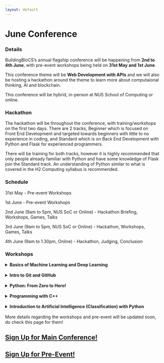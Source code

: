 ```yaml
---
layout: default
---
```


# June Conference

### Details

BuildingBloCS’s annual flagship conference will be happening from **2nd to 4th June**, with pre-event workshops being held on **31st May and 1st June**.

This conference theme will be **Web Development with APIs** and we will also be hosting a hackathon around the theme to learn more about computaional thinking, AI and blockchain.

This conference will be hybrid, in-person at NUS School of Computing or online.

### Hackathon

The hackathon will be throughout the conference, with training/workshops on the first two days. There are 2 tracks, Beginner which is focused on Front End Development and targeted towards beginners with little to no experience in coding, and Standard which is on Back End Development with Python and Flask for experienced programmers. 

There will be training for both tracks, however it is highly recommended that only people already familiar with Python and have some knowledge of Flask join the Standard track. An understanding of Python similar to what is covered in the H2 Computing syllabus is recommended.


### Schedule

31st May - Pre-event Workshops

1st June - Pre-event Workshops

2nd June (9am to 5pm, NUS SoC or Online) - Hackathon Briefing, Workshops, Games, Talks

3rd June (9am to 5pm, NUS SoC or Online) - Hackathon, Workshops, Games, Talks

4th June (9am to 1.30pm, Online) -  Hackathon, Judging, Conclusion

### Workshops

<details> 
<summary> <b>Basics of Machine Learning and Deep Learning</b> </summary>
<b>Date:</b> Tuesday, 31 May 2022  
<br><b>Description:</b> This workshop will teach basic but important ideas in machine learning and deep learning and is focused on introducing key concepts and building an understating of how things works and see the big picture of the world of AI.
<br><b>Additional Pre-requisites:</b> None
</details>

<br>

<details> 
<summary> <b>Intro to Git and GitHub</b> </summary>
<b>Date:</b> Tuesday, 31 May 2022  
<br><b>Description:</b> This workshop will cover the fundamentals of Git workflows and GitHub as a platform. Some basic commands in Git will be covered as well as editing with GitHub as well.
<br><b>Additional Pre-requisites:</b> None
</details>

<br>

<details> 
<summary> <b>Python: From Zero to Hero!</b> </summary>
<b>Date:</b> Tuesday, 31 May 2022  
<br><b>Description:</b> This workshop will introduce the basics of Python including functions, comparison operators, loops, conditional statements and basic knowledge on tuples, lists and strings.
<br><b>Additional Pre-requisites:</b> None
</details>

<br>

<details> 
<summary> <b>Programming with C++</b> </summary>
<b>Date:</b> Wednesday, 1 June 2022  
<br><b>Description:</b> Introduction to Programming using C++ (i.e. Data types, Loops, etc.)
<br><b>Additional Pre-requisites:</b> None
</details>

<br>

<details> 
<summary> <b>Introduction to Artificial Intelligence (Classification) with Python</b> </summary>
<b>Date:</b> Wednesday, 1 June 2022  
<br><b>Description:</b> Through the workshop, participants will get to learn about classification using a myriad of different methods, such as perceptron learning, support vector machine and regression. They will also acquire knowledge about the minimisation of loss function and overfitting. Python libraries, such as sklearn, will be utilised for participants to practice coding after learning the theories behind the various methods.
<br><b>Additional Pre-requisites:</b> None
</details>

<br>
More details regarding the workshops and pre-event will be updated soon, do check this page for them!

## <a class="btn" href="https://forms.gle/nRpQHPDduMHhZ9f37">Sign Up for Main Conference!</a>
## <a class="btn" href="https://forms.gle/4CVv2XUGN2DkT1fD8">Sign Up for Pre-Event!</a>
